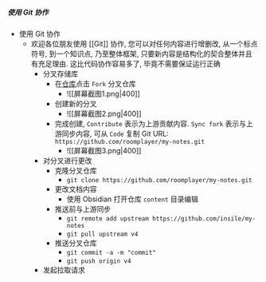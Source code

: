 ##### 使用 Git 协作
- 使用 Git 协作
	- 欢迎各位朋友使用 [[Git]] 协作, 您可以对任何内容进行增删改, 从一个标点符号, 到一个知识点, 乃至整体框架, 只要新内容是结构化的契合整体并且有充足理由. 这比代码协作容易多了, 毕竟不需要保证运行正确
		- 分叉存储库
			- 在[仓库](https://github.com/insile/my-notes)点击 `Fork` 分叉仓库
				- ![[屏幕截图1.png|400]]
			- 创建新的分叉
				- ![[屏幕截图2.png|400]]
			- 完成创建, `Contribute` 表示为上游贡献内容. `Sync fork` 表示与上游同步内容, 可从 `Code` 复制 Git URL: `https://github.com/roomplayer/my-notes.git`
				- ![[屏幕截图3.png|400]]
		- 对分叉进行更改
			- 克隆分叉仓库
				- `git clone https://github.com/roomplayer/my-notes.git`
			- 更改文档内容
				- 使用 Obsidian 打开仓库 `content` 目录编辑
			- 推送前与上游同步
				- `git remote add upstream https://github.com/insile/my-notes`
				- `git pull upstream v4`
			- 推送分叉仓库
				- `git commit -a -m "commit"`
				- `git push origin v4`
		- 发起拉取请求
